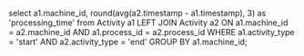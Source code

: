 select
    a1.machine_id,
    round(avg(a2.timestamp - a1.timestamp), 3)  as 'processing_time'
from
    Activity a1
LEFT JOIN
    Activity a2 
    ON a1.machine_id = a2.machine_id
    AND a1.process_id = a2.process_id
WHERE
    a1.activity_type = 'start'
AND
    a2.activity_type = 'end'
GROUP BY
    a1.machine_id;
    
